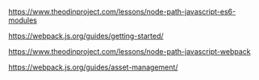 https://www.theodinproject.com/lessons/node-path-javascript-es6-modules

https://webpack.js.org/guides/getting-started/

https://www.theodinproject.com/lessons/node-path-javascript-webpack

https://webpack.js.org/guides/asset-management/